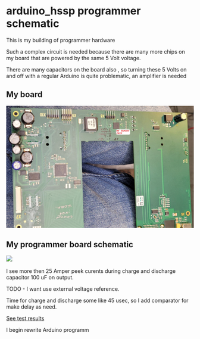 # arduino_hssp programmer schematic

This is  my building of programmer hardware 

Such a complex circuit is needed because there are many more chips on my board that are powered by the same 5 Volt voltage. 

There are  many capacitors on the board also , so turning these 5 Volts on and off with a regular Arduino is quite problematic, an amplifier is needed


## My board

![](./my%20target%20board.jpg)

## My programmer board schematic

![](./programmer_hard_V2.jpg)


I see more then 25 Amper peek curents during charge and discharge capacitor 100 uF on output.

TODO - I want use external voltage reference.

Time for charge and discharge some like 45 usec, so I add comparator for make delay as need.

[See test results](./test_result/README.md)

I begin rewrite Arduino programm 
